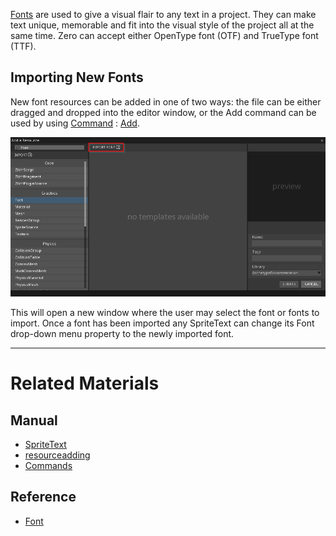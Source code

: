 [Fonts](https://github.com/ZilchEngine/ZilchDocs/blob/master/code_reference/class_reference/font.markdown) are used to give a visual flair to any text in a project. They can make text unique, memorable and fit into the visual style of the project all at the same time. Zero can accept either OpenType font (OTF) and TrueType font (TTF).


## Importing New Fonts

New font resources can be added in one of two ways: the file can be either dragged and dropped into the editor window, or the Add command can be used by using [Command](https://github.com/ZilchEngine/ZilchDocs/blob/master/zero_editor_documentation/zeromanual/editor/editorcommands/commands.markdown) : [Add](https://github.com/ZilchEngine/ZilchDocs/blob/master/code_reference/command_reference.markdown#add).



![image](https://raw.githubusercontent.com/ZilchEngine/ZilchFiles/master/doc_files/47051.png)

This will open a new window where the user may select the font or fonts to import. Once a font has been imported any SpriteText can change its Font drop-down menu property to the newly imported font. 

---

 # Related Materials
 ## Manual
- [SpriteText](https://github.com/ZilchEngine/ZilchDocs/blob/master/zero_editor_documentation/zeromanual/graphics/sprites/spritetext.markdown)
- [resourceadding](https://github.com/ZilchEngine/ZilchDocs/blob/master/zero_editor_documentation/zeromanual/editor/editorcommands/resourceadding.markdown)
- [Commands](https://github.com/ZilchEngine/ZilchDocs/blob/master/zero_editor_documentation/zeromanual/editor/editorcommands/commands.markdown)
 ## Reference
- [Font](https://github.com/ZilchEngine/ZilchDocs/blob/master/code_reference/class_reference/font.markdown) 
 

 
